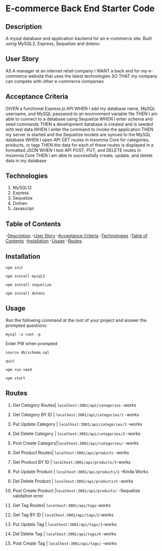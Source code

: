 # E-commerce Back End Starter Code

## Description 
A mysql database and application backend for an e-commerce site. 
Built using MySQL2, Express, Sequelize and dotenv.

## User Story 

AS A manager at an internet retail company
I WANT a back end for my e-commerce website that uses the latest technologies
SO THAT my company can compete with other e-commerce companies

## Acceptance Criteria

GIVEN a functional Express.js API
WHEN I add my database name, MySQL username, and MySQL password to an environment variable file
THEN I am able to connect to a database using Sequelize
WHEN I enter schema and seed commands
THEN a development database is created and is seeded with test data
WHEN I enter the command to invoke the application
THEN my server is started and the Sequelize models are synced to the MySQL database
WHEN I open API GET routes in Insomnia Core for categories, products, or tags
THEN the data for each of these routes is displayed in a formatted JSON
WHEN I test API POST, PUT, and DELETE routes in Insomnia Core
THEN I am able to successfully create, update, and delete data in my database

## Technologies 

1. MySQL12
2. Express
3. Sequelize 
4. Dotnev 
5. Javascript 

## Table of Contents

-[Description](#description)
-[User Story](#User-Story)
-[Acceptance Criteria](#Acceptance-Criteria) 
-[Technologies](#technologies) 
-[Table of Contents](#table-of-contents) 
-[Installation](#installation)
-[Usage](#usage)
-[Routes](#routes)

## Installation  
  
`npm init`

`npm install mysql2`

`npm install sequelize`

`npm install dotenv`
  
## Usage
  
Run the following command at the root of your project and answer the prompted questions:

`mysql -u root -p`

Enter PW when prompted

`source db/schema.sql`

`quit`

`npm run seed`
  
`npm start`

## Routes 

1. Get Category Routes| `localhost:3001/api/categories` -works
2. Get Category BY ID | `localhost:3001/api/categories/1` -works 
3. Put Update Category | `localhost:3001/api/categories/3` -works
4. Del Delete Category | `localhost:3001/api/categories/3` -works
5. Post Create Category|`localhost:3001/api/categories/` -works

1. Get Product Routes| `localhost:3001/api/products` -works
2. Get Product BY ID | `localhost:3001/api/products/3`-works
3. Put Update Product | `localhost:3001/api/products/1` -Kinda Works
4. Del Delete Product | `localhost:3001/api/products/5` -works 
5. Post Create Product |`localhost:3001/api/products/` -Sequelize validation error

1. Get Tag Routes| `localhost:3001/api/tags`-works
2. Get Tag BY ID | `localhost:3001/api/tags/2`-works
3. Put Update Tag | `localhost:3001/api/tags/1`-works
4. Del Delete Tag | `localhost:3001/api/tags/4` -works
5. Post Create Tag | `localhost:3001/api/tags/` -works